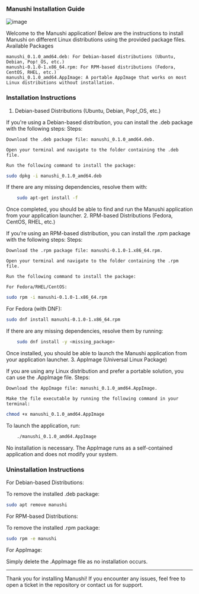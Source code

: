 ### Manushi Installation Guide
![image](https://github.com/user-attachments/assets/f977d218-6a8c-4c2f-924f-45f938716f2f)

Welcome to the Manushi application! Below are the instructions to install Manushi on different Linux distributions using the provided package files.
Available Packages

    manushi_0.1.0_amd64.deb: For Debian-based distributions (Ubuntu, Debian, Pop!_OS, etc.)
    manushi-0.1.0-1.x86_64.rpm: For RPM-based distributions (Fedora, CentOS, RHEL, etc.)
    manushi_0.1.0_amd64.AppImage: A portable AppImage that works on most Linux distributions without installation.

### Installation Instructions
1. Debian-based Distributions (Ubuntu, Debian, Pop!_OS, etc.)

If you're using a Debian-based distribution, you can install the .deb package with the following steps:
Steps:

    Download the .deb package file: manushi_0.1.0_amd64.deb.

    Open your terminal and navigate to the folder containing the .deb file.

    Run the following command to install the package:

```bash
sudo dpkg -i manushi_0.1.0_amd64.deb
```

If there are any missing dependencies, resolve them with:

```bash
    sudo apt-get install -f
```

Once completed, you should be able to find and run the Manushi application from your application launcher.
2. RPM-based Distributions (Fedora, CentOS, RHEL, etc.)

If you're using an RPM-based distribution, you can install the .rpm package with the following steps:
Steps:

    Download the .rpm package file: manushi-0.1.0-1.x86_64.rpm.

    Open your terminal and navigate to the folder containing the .rpm file.

    Run the following command to install the package:

    For Fedora/RHEL/CentOS:

```bash
sudo rpm -i manushi-0.1.0-1.x86_64.rpm
```

For Fedora (with DNF):

```bash
sudo dnf install manushi-0.1.0-1.x86_64.rpm
```

If there are any missing dependencies, resolve them by running:

```bash
    sudo dnf install -y <missing_package>
```

Once installed, you should be able to launch the Manushi application from your application launcher.
3. AppImage (Universal Linux Package)

If you are using any Linux distribution and prefer a portable solution, you can use the .AppImage file.
Steps:

    Download the AppImage file: manushi_0.1.0_amd64.AppImage.

    Make the file executable by running the following command in your terminal:

```bash
chmod +x manushi_0.1.0_amd64.AppImage
```
To launch the application, run:

```bash
    ./manushi_0.1.0_amd64.AppImage
```
No installation is necessary. The AppImage runs as a self-contained application and does not modify your system.

### Uninstallation Instructions
For Debian-based Distributions:

To remove the installed .deb package:

```bash
sudo apt remove manushi
```
For RPM-based Distributions:

To remove the installed .rpm package:

```bash
sudo rpm -e manushi
```
For AppImage:

Simply delete the .AppImage file as no installation occurs.

<hr />
Thank you for installing Manushi! If you encounter any issues, feel free to open a ticket in the repository or contact us for support.
